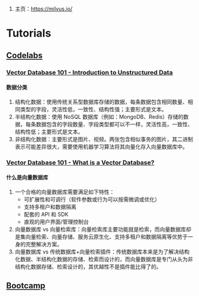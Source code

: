1. 主页：https://milvus.io/

# Tutorials
## [Codelabs](https://codelabs.milvus.io/)
### [Vector Database 101 - Introduction to Unstructured Data](https://codelabs.milvus.io/vector-database-101-introduction-to-unstructured-data/index#0)
#### 数据分类
1. 结构化数据：使用传统关系型数据库存储的数据，每条数据包含相同数量、相同类型的字段，灵活性低，一致性、结构性强；主要形式是文本。
2. 半结构化数据：使用 NoSQL 数据库（例如：MongoDB、Redis）存储的数据，每条数据包含的字段数量、字段类型都可以不一样，灵活性高，一致性、结构性低；主要形式是文本。
3. 非结构化数据：主要形式是图片、视频。两张包含相似事务的图片，其二进制表示可能差异很大，需要使用机器学习算法将其向量化存入向量数据库中。

### [Vector Database 101 - What is a Vector Database?](https://codelabs.milvus.io/vector-database-101-what-is-a-vector-database/index#0)
#### 什么是向量数据库
1. 一个合格的向量数据库需要满足如下特性：
    - 可扩展性和可调行（软件参数或行为可以按需微调或优化）
    - 支持多租户和数据隔离
    - 配套的 API 和 SDK
    - 直观的用户界面/管理控制台
2. 向量数据库 vs 向量检索库：向量检索库主要功能就是检索，而向量数据库却是集向量检索、向量存储、服务云原生化、支持多租户和数据隔离等优势于一身的完整解决方案。
3. 向量数据库 vs 传统数据库+向量检索插件：传统数据库本来是为了解决结构化数据、半结构化数据的存储、检索而设计的，而向量数据库是专门从头为非结构化数据存储、检索设计的，其优越性不是插件能比得了的。

## [Bootcamp](https://milvus.io/bootcamp)
